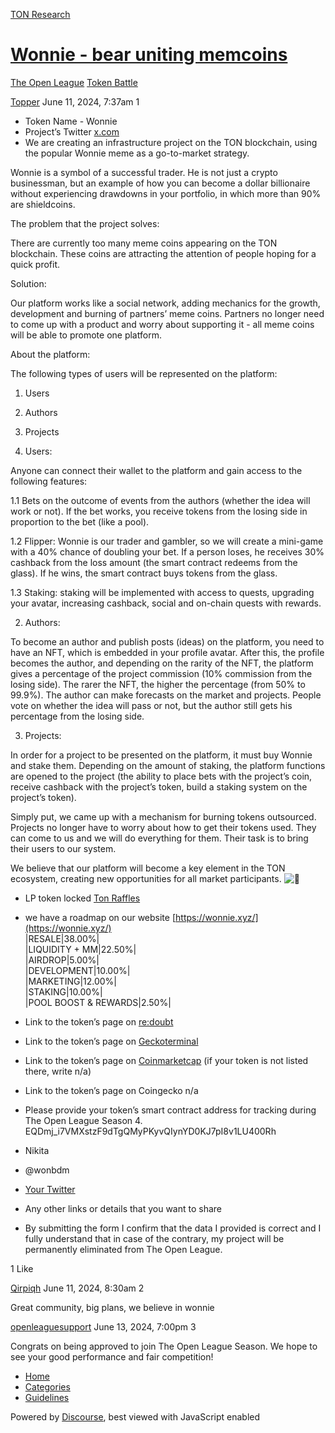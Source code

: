 [TON Research](/)

# [Wonnie - bear uniting memcoins](/t/wonnie-bear-uniting-memcoins/24780)

[The Open League](/c/the-open-league/token-leaderboard/57)  [Token Battle](/c/the-open-league/token-leaderboard/57) 

    

[Topper](https://tonresear.ch/u/Topper)  June 11, 2024, 7:37am  1

*   Token Name - Wonnie
*   Project’s Twitter [x.com](https://twitter.com/Wonnie_TON)
*   We are creating an infrastructure project on the TON blockchain, using the popular Wonnie meme as a go-to-market strategy.

Wonnie is a symbol of a successful trader. He is not just a crypto businessman, but an example of how you can become a dollar billionaire without experiencing drawdowns in your portfolio, in which more than 90% are shieldcoins.

The problem that the project solves:

There are currently too many meme coins appearing on the TON blockchain. These coins are attracting the attention of people hoping for a quick profit.

Solution:

Our platform works like a social network, adding mechanics for the growth, development and burning of partners’ meme coins. Partners no longer need to come up with a product and worry about supporting it - all meme coins will be able to promote one platform.

About the platform:

The following types of users will be represented on the platform:

1.  Users
    
2.  Authors
    
3.  Projects
    
4.  Users:
    

Anyone can connect their wallet to the platform and gain access to the following features:

1.1 Bets on the outcome of events from the authors (whether the idea will work or not). If the bet works, you receive tokens from the losing side in proportion to the bet (like a pool).

1.2 Flipper: Wonnie is our trader and gambler, so we will create a mini-game with a 40% chance of doubling your bet. If a person loses, he receives 30% cashback from the loss amount (the smart contract redeems from the glass). If he wins, the smart contract buys tokens from the glass.

1.3 Staking: staking will be implemented with access to quests, upgrading your avatar, increasing cashback, social and on-chain quests with rewards.

2.  Authors:

To become an author and publish posts (ideas) on the platform, you need to have an NFT, which is embedded in your profile avatar. After this, the profile becomes the author, and depending on the rarity of the NFT, the platform gives a percentage of the project commission (10% commission from the losing side). The rarer the NFT, the higher the percentage (from 50% to 99.9%). The author can make forecasts on the market and projects. People vote on whether the idea will pass or not, but the author still gets his percentage from the losing side.

3.  Projects:

In order for a project to be presented on the platform, it must buy Wonnie and stake them. Depending on the amount of staking, the platform functions are opened to the project (the ability to place bets with the project’s coin, receive cashback with the project’s token, build a staking system on the project’s token).

Simply put, we came up with a mechanism for burning tokens outsourced. Projects no longer have to worry about how to get their tokens used. They can come to us and we will do everything for them. Their task is to bring their users to our system.

We believe that our platform will become a key element in the TON ecosystem, creating new opportunities for all market participants. ![:rocket:](https://tonresear.ch/images/emoji/twitter/rocket.png?v=12 ":rocket:")

*   LP token locked [Ton Raffles](https://tonraffles.app/lock/EQDGIQm58aYGzo7MUW3pUUy91rqXkRFSRWvai96szJzc3muO)
    
*   we have a roadmap on our website [https://wonnie.xyz/](https://wonnie.xyz/)  
    |RESALE|38.00%|  
    |LIQUIDITY + MM|22.50%|  
    |AIRDROP|5.00%|  
    |DEVELOPMENT|10.00%|  
    |MARKETING|12.00%|  
    |STAKING|10.00%|  
    |POOL BOOST & REWARDS|2.50%|
    
*   Link to the token’s page on [re:doubt](https://beta.redoubt.online/jetton/EQDmj_i7VMXstzF9dTgQMyPKyvQIynYD0KJ7pI8v1LU400Rh)
    
*   Link to the token’s page on [Geckoterminal](https://www.geckoterminal.com/ru/ton/pools/EQDGIQm58aYGzo7MUW3pUUy91rqXkRFSRWvai96szJzc3muO)
    
*   Link to the token’s page on [Coinmarketcap](https://coinmarketcap.com/dexscan/ru/ton/EQDGIQm58aYGzo7MUW3pUUy91rqXkRFSRWvai96szJzc3muO/) (if your token is not listed there, write n/a)
    
*   Link to the token’s page on Coingecko n/a
    
*   Please provide your token’s smart contract address for tracking during The Open League Season 4.  
    EQDmj\_i7VMXstzF9dTgQMyPKyvQIynYD0KJ7pI8v1LU400Rh
    
*   Nikita
    
*   @wonbdm
    
*   [Your Twitter](https://twitter.com/Wonnie_TON)
    
*   Any other links or details that you want to share
    
*   By submitting the form I confirm that the data I provided is correct and I fully understand that in case of the contrary, my project will be permanently eliminated from The Open League.
    

  1 Like

[Qirpiqh](https://tonresear.ch/u/Qirpiqh) June 11, 2024, 8:30am  2

Great community, big plans, we believe in wonnie

 

[openleaguesupport](https://tonresear.ch/u/openleaguesupport) June 13, 2024, 7:00pm  3

Congrats on being approved to join The Open League Season. We hope to see your good performance and fair competition!

 

*   [Home](/)
*   [Categories](/categories)
*   [Guidelines](/guidelines)

Powered by [Discourse](https://www.discourse.org), best viewed with JavaScript enabled
